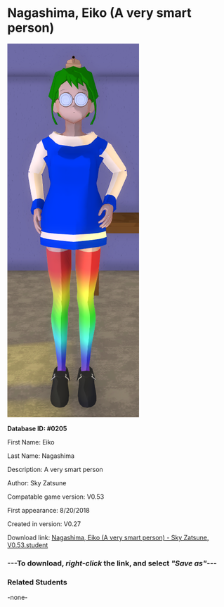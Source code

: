 # Nagashima, Eiko (A very smart person)

<img src="../../Files/Images/Nagashima, Eiko (A very smart person).png" title="Nagashima, Eiko (A very smart person) - Sky Zatsune, V0.53">

**Database ID: #0205**

First Name: Eiko

Last Name: Nagashima

Description: A very smart person

Author: Sky Zatsune

Compatable game version: V0.53

First appearance: 8/20/2018

Created in version: V0.27

Download link: <a href="https://raw.githubusercontent.com/Arbiter1223/Daigaku-Gurashi-Custom-Students/master/Files/Student%20Files/Nagashima%2C%20Eiko%20(A%20very%20smart%20person)%20-%20Sky%20Zatsune%2C%20V0.53.student">Nagashima, Eiko (A very smart person) - Sky Zatsune, V0.53.student</a>

### ---**To download, _right-click_ the link, and select _"Save as"_**---

### Related Students

-none-
